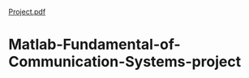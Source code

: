 [Project.pdf](https://github.com/AliaaNabil305/Matlab-Fundamental-of-Communication-Systems-project/files/9738139/Project.pdf)
# Matlab-Fundamental-of-Communication-Systems-project
